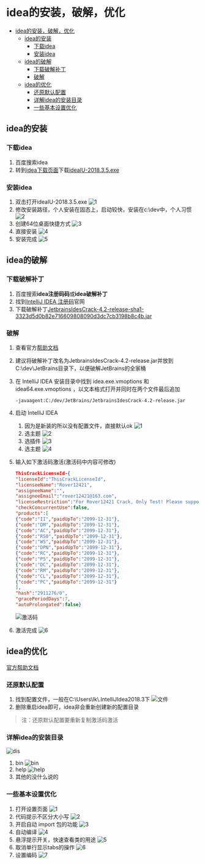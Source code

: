 # idea的安装，破解，优化

- [idea的安装，破解，优化](#idea%E7%9A%84%E5%AE%89%E8%A3%85%E7%A0%B4%E8%A7%A3%E4%BC%98%E5%8C%96)
  - [idea的安装](#idea%E7%9A%84%E5%AE%89%E8%A3%85)
    - [下载idea](#%E4%B8%8B%E8%BD%BDidea)
    - [安装idea](#%E5%AE%89%E8%A3%85idea)
  - [idea的破解](#idea%E7%9A%84%E7%A0%B4%E8%A7%A3)
    - [下载破解补丁](#%E4%B8%8B%E8%BD%BD%E7%A0%B4%E8%A7%A3%E8%A1%A5%E4%B8%81)
    - [破解](#%E7%A0%B4%E8%A7%A3)
  - [idea的优化](#idea%E7%9A%84%E4%BC%98%E5%8C%96)
    - [还原默认配置](#%E8%BF%98%E5%8E%9F%E9%BB%98%E8%AE%A4%E9%85%8D%E7%BD%AE)
    - [详解idea的安装目录](#%E8%AF%A6%E8%A7%A3idea%E7%9A%84%E5%AE%89%E8%A3%85%E7%9B%AE%E5%BD%95)
    - [一些基本设置优化](#%E4%B8%80%E4%BA%9B%E5%9F%BA%E6%9C%AC%E8%AE%BE%E7%BD%AE%E4%BC%98%E5%8C%96)

## idea的安装

### 下载idea

1. 百度搜索idea
2. 转到[idea下载页面](https://www.jetbrains.com/idea/download)下载[ideaIU-2018.3.5.exe](https://download.jetbrains.com/idea/ideaIU-2018.3.5.exe)

### 安装idea

1. 双击打开ideaIU-2018.3.5.exe
   ![1](img\Snipaste_2019-03-25_14-40-07.png)
2. 修改安装路径，个人安装在固态上，启动较快，安装在c:\dev中，个人习惯
   ![2](img\Snipaste_2019-03-25_14-51-08.png)
3. 创建64位桌面快捷方式
   ![3](img\Snipaste_2019-03-25_15-04-43.png)
4. 直接安装
   ![4](img\Snipaste_2019-03-25_15-09-52.png)
5. 安装完成
   ![5](img\Snipaste_2019-03-25_15-18-46.png)

## idea的破解

### 下载破解补丁

1. 百度搜索**idea注册码码**或**idea破解补丁**
2. 找到[IntelliJ IDEA 注册码](http://idea.lanyus.com)官网
3. 下载破解补丁[JetbrainsIdesCrack-4.2-release-sha1-3323d5d0b82e716609808090d3dc7cb3198b8c4b.jar](http://idea.lanyus.com/jar/JetbrainsIdesCrack-4.2-release-sha1-3323d5d0b82e716609808090d3dc7cb3198b8c4b.jar)

### 破解

1. 查看官方[帮助文档](http://idea.lanyus.com/help/help.html)
2. 建议将破解补丁改名为JetbrainsIdesCrack-4.2-release.jar并放到C:\dev\JetBrains目录下，以便破解JetBrains的全家桶
3. 在 IntelliJ IDEA 安装目录中找到 idea.exe.vmoptions 和 idea64.exe.vmoptions ，以文本格式打开并同时在两个文件最后追加

   ```复制
   -javaagent:C:/dev/JetBrains/JetbrainsIdesCrack-4.2-release.jar
   ```

4. 启动 IntelliJ IDEA
    1. 因为是新装的所以没有配置文件，直接默认ok
        ![1](img/Snipaste_2019-03-25_16-09-08.png)
    2. 选主题
        ![2](img/Snipaste_2019-03-25_16-15-31.png)
    3. 选插件
        ![3](img/Snipaste_2019-03-25_16-36-41.png)
    4. 选主题
        ![4](img/Snipaste_2019-03-25_16-38-47.png)
5. 输入如下激活码激活(激活码中内容可修改)

    ```JSON
    ThisCrackLicenseId-{
    "licenseId":"ThisCrackLicenseId",
    "licenseeName":"Rover12421",
    "assigneeName":"",
    "assigneeEmail":"rover12421@163.com",
    "licenseRestriction":"For Rover12421 Crack, Only Test! Please support genuine!!!",
    "checkConcurrentUse":false,
    "products":[
    {"code":"II","paidUpTo":"2099-12-31"},
    {"code":"DM","paidUpTo":"2099-12-31"},
    {"code":"AC","paidUpTo":"2099-12-31"},
    {"code":"RS0","paidUpTo":"2099-12-31"},
    {"code":"WS","paidUpTo":"2099-12-31"},
    {"code":"DPN","paidUpTo":"2099-12-31"},
    {"code":"RC","paidUpTo":"2099-12-31"},
    {"code":"PS","paidUpTo":"2099-12-31"},
    {"code":"DC","paidUpTo":"2099-12-31"},
    {"code":"RM","paidUpTo":"2099-12-31"},
    {"code":"CL","paidUpTo":"2099-12-31"},
    {"code":"PC","paidUpTo":"2099-12-31"}
    ],
    "hash":"2911276/0",
    "gracePeriodDays":7,
    "autoProlongated":false}
    ```

    ![激活码](img/Snipaste_2019-03-25_16-20-24.png)
6. 激活完成
    ![6](img/Snipaste_2019-03-25_16-30-16.png)

## idea的优化

[官方帮助文档](https://www.jetbrains.com/help/idea/meet-intellij-idea.html)

### 还原默认配置

1. 找到配置文件，一般在C:\Users\lk\\.IntelliJIdea2018.3下
   ![文件](img/Snipaste_2019-03-25_17-01-06.png)
2. 删除重启idea即可，idea非会重新创建新的配置目录

>注：还原默认配置要重新复制激活码激活

### 详解idea的安装目录

![dis](img/Snipaste_2019-03-25_17-21-31.png)

1. bin
   ![bin](img/Snipaste_2019-03-25_17-23-37.png)
2. help
   ![help](img/Snipaste_2019-03-25_17-25-11.png)
3. 其他的没什么说的

### 一些基本设置优化

1. 打开设置页面
   ![1](img/Snipaste_2019-03-25_17-34-30.png)
2. 代码提示不区分大小写
   ![2](img/Snipaste_2019-03-25_17-41-49.png)
3. 开启自动 import 包的功能
   ![3](img/Snipaste_2019-03-25_17-51-32.png)
4. 自动编译
   ![4](img/Snipaste_2019-03-25_17-56-54.png)
5. 悬浮提示开关，快速查看类的用途
   ![5](img/Snipaste_2019-03-25_18-00-05.png)
6. 取消单行显示tabs的操作
   ![6](img/Snipaste_2019-03-25_18-02-03.png)
7. 设置编码
   ![7](img/Snipaste_2019-03-25_18-05-33.png)
